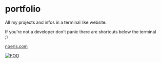 # portfolio

All my projects and infos in a terminal like website.

If you're not a developer don't panic there are shortcuts below the terminal ;)

[noerls.com](https://noerls.com)

[![FOO](https://user-images.githubusercontent.com/34145980/63941046-1094a800-ca6b-11e9-98ca-58d0a8d1c133.png)](https://noerls.com)
